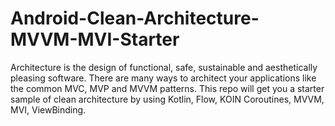 # Android-Clean-Architecture-MVVM-MVI-Starter
Architecture is the design of functional, safe, sustainable and aesthetically pleasing software. 
There are many ways to architect your applications like the common MVC, MVP and MVVM patterns. 
This repo will get you a starter sample of clean architecture by using Kotlin, Flow, KOIN Coroutines, MVVM, MVI, ViewBinding.


